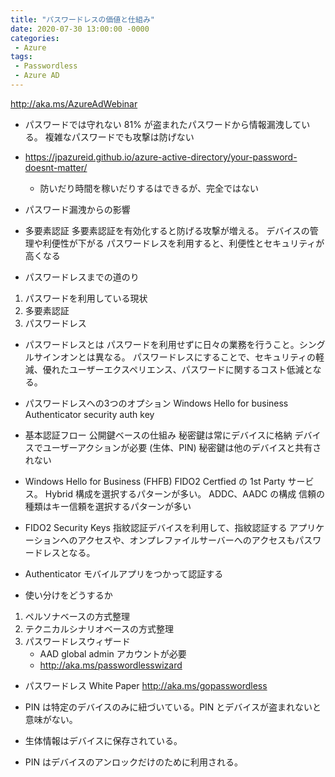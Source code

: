 ```yaml
---
title: "パスワードレスの価値と仕組み"
date: 2020-07-30 13:00:00 -0000
categories: 
 - Azure
tags: 
 - Passwordless
 - Azure AD
---
```

http://aka.ms/AzureAdWebinar

+ パスワードでは守れない
81% が盗まれたパスワードから情報漏洩している。
複雑なパスワードでも攻撃は防げない
+ https://jpazureid.github.io/azure-active-directory/your-password-doesnt-matter/
    + 防いだり時間を稼いだりするはできるが、完全ではない

+ パスワード漏洩からの影響

+ 多要素認証
多要素認証を有効化すると防げる攻撃が増える。
デバイスの管理や利便性が下がる
パスワードレスを利用すると、利便性とセキュリティが高くなる

+ パスワードレスまでの道のり
1. パスワードを利用している現状
2. 多要素認証
3. パスワードレス

+ パスワードレスとは
パスワードを利用せずに日々の業務を行うこと。シングルサインオンとは異なる。
パスワードレスにすることで、セキュリティの軽減、優れたユーザーエクスペリエンス、パスワードに関するコスト低減となる。

+ パスワードレスへの3つのオプション
Windows Hello for business
Authenticator
security auth key

+ 基本認証フロー
公開鍵ベースの仕組み
秘密鍵は常にデバイスに格納
デバイスでユーザーアクションが必要 (生体、PIN)
秘密鍵は他のデバイスと共有されない

+ Windows Hello for Business (FHFB)
FIDO2 Certfied の 1st Party サービス。
Hybrid 構成を選択するパターンが多い。
ADDC、AADC の構成
信頼の種類はキー信頼を選択するパターンが多い

+ FIDO2 Security Keys
指紋認証デバイスを利用して、指紋認証する
アプリケーションへのアクセスや、オンプレファイルサーバーへのアクセスもパスワードレスとなる。

+ Authenticator
モバイルアプリをつかって認証する

+ 使い分けをどうするか
1. ペルソナベースの方式整理
2. テクニカルシナリオベースの方式整理
3. パスワードレスウィザード
    + AAD global admin アカウントが必要 
    + http://aka.ms/passwordlesswizard 

+ パスワードレス White Paper
http://aka.ms/gopasswordless

+ PIN は特定のデバイスのみに紐づいている。PIN とデバイスが盗まれないと意味がない。
+ 生体情報はデバイスに保存されている。
+ PIN はデバイスのアンロックだけのために利用される。




 




